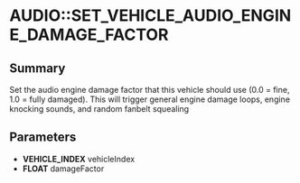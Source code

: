 # AUDIO::SET_VEHICLE_AUDIO_ENGINE_DAMAGE_FACTOR

## Summary
Set the audio engine damage factor that this vehicle should use (0.0 = fine, 1.0 = fully damaged). This will trigger general engine
damage loops, engine knocking sounds, and random fanbelt squealing

## Parameters
* **VEHICLE_INDEX** vehicleIndex
* **FLOAT** damageFactor